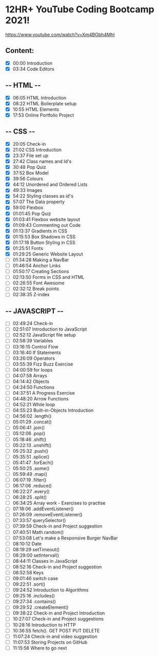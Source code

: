 # 12HR+ YouTube Coding Bootcamp 2021!

https://www.youtube.com/watch?v=Xm4BObh4MhI

## Content:
* [x] 00:00 Introduction
* [x] 03:34 Code Editors 
## -- HTML --
* [x] 06:05 HTML Introduction
* [x] 08:22 HTML Boilerplate setup
* [x] 10:55 HTML Elements
* [x] 17:53 Online Portfolio Project
## -- CSS --
* [x] 20:05 Check-in
* [x] 21:02 CSS Introduction
* [x] 23:37 File set up
* [x] 27:42 Class names and Id's
* [x] 30:48 Pop Quiz
* [x] 37:52 Box Model
* [x] 39:56 Colours
* [x] 44:12 Unordered and Ordered Lists
* [x] 49:33 Images 
* [x] 54:22 Styling classes as id's
* [x] 57:07 The Data property
* [x] 59:00 Flexbox
* [x] 01:01:45 Pop Quiz
* [x] 01:03:41 Flexbox website layout
* [x] 01:09:43 Commenting out Code
* [x] 01:13:37 Gradients in CSS
* [x] 01:15:53 Box Shadows in CSS
* [x] 01:17:18 Button Styling in CSS
* [x] 01:25:51 Fonts
* [x] 01:29:25 Generic Website Layout
* [ ] 01:34:28 Making a NavBar
* [ ] 01:46:54 Anchor Links
* [ ] 01:50:17 Creating Sections
* [ ] 02:13:50 Forms in CSS and HTML
* [ ] 02:26:55 Font Awesome
* [ ] 02:32:12 Break points
* [ ] 02:38:35 Z-index
## -- JAVASCRIPT --
* [ ] 02:49:24 Check-in
* [ ] 02:51:07 Introduction to JavaScript
* [ ] 02:52:12 JavaScript file setup
* [ ] 02:58:39 Variables
* [ ] 03:16:15 Control Flow
* [ ] 03:16:40 If Statements
* [ ] 03:26:09 Operators
* [ ] 03:55:39 Fizz Buzz Exercise
* [ ] 04:00:59 for loops
* [ ] 04:07:58 Arrays
* [ ] 04:14:42 Objects
* [ ] 04:24:50 Functions
* [ ] 04:37:51 A Progress Exercise
* [ ] 04:48:20 Arrow Functions
* [ ] 04:52:21 While loop
* [ ] 04:55:23 Built-in-Objects Introduction
* [ ] 04:56:02 .length()
* [ ] 05:01:29 .concat()
* [ ] 05:06:41 .join()
* [ ] 05:12:06 .pop()
* [ ] 05:18:46 .shift()
* [ ] 05:22:13 .unshift()
* [ ] 05:25:32 .push()
* [ ] 05:35:51 .splice()
* [ ] 05:41:47 .forEach()
* [ ] 05:50:25 .some()
* [ ] 05:59:49 .map()
* [ ] 06:07:19 .filter()
* [ ] 06:17:06 .reduce()
* [ ] 06:22:27 .every()
* [ ] 06:28:25 .split()
* [ ] 06:34:25 Array work - Exercises to practise
* [ ] 07:18:06 .addEventListener()
* [ ] 07:26:09 .removeEventListener()
* [ ] 07:33:57 querySelector()
* [ ] 07:39:59 Check-in and Project suggestion
* [ ] 07:40:51 Math.random()
* [ ] 07:53:08 Let's make a Responsive Burger NavBar
* [ ] 08:10:12 Date
* [ ] 08:19:29 setTimeout()
* [ ] 08:29:00 setInterval()
* [ ] 08:44:11 Classes in JavaScript
* [ ] 08:52:16 Check-in and Project suggestion
* [ ] 08:52:58 Keys
* [ ] 09:01:46 switch case
* [ ] 09:22:51 .sort()
* [ ] 09:24:52 Introduction to Algorithms
* [ ] 09:25:16 .includes()
* [ ] 09:27:34 .contains()
* [ ] 09:29:52 .createElement()
* [ ] 09:38:22 Check-in and Project Introduction
* [ ] 10:27:07 Check-in and Project suggestions
* [ ] 10:28:16 Introduction to HTTP
* [ ] 10:36:55 fetch(). GET POST PUT DELETE
* [ ] 11:07:24 Check-in and video suggestion
* [ ] 11:07:53 Storing Projects on GitHub
* [ ] 11:15:58 Where to go next